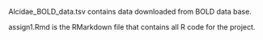 Alcidae_BOLD_data.tsv contains data downloaded from BOLD data base.

assign1.Rmd is the RMarkdown file that contains all R code for the project.  
